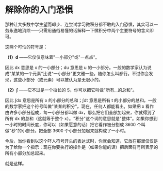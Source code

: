 # 解除你的入门恐惧

那种让大多数中学生望而却步、连尝试学习微积分都不敢的入门恐惧，其实可以一劳永逸地消除——只需用通俗易懂的话解释一下微积分中两个主要符号的含义即可。

这两个可怕的符号是：

**（1）d** ——它仅仅意味着"一小部分"或"一点点"。

因此 dx 意思是 x 的一小部分；du 意思是 u 的一小部分。一般的数学家认为说成"某某的一个元素"比说"一小部分"更文雅一些。随你怎么叫都行。不过你会发现，这些小部分（或元素）可以被认为是无限小的。

**（2）∫** ——它不过是一个拉长的 S，你可以把它叫做"所有...的总和"。

因此 ∫dx 意思是所有 x 的小部分的总和；∫dt 意思是所有 t 的小部分的总和。一般的数学家把这个符号叫做"某某的积分"。现在，任何人都能看出，如果把 x 看作由许多小部分组成，每一小部分都叫做 dx，那么把它们全部加起来，你就得到了所有 dx 的总和（这就等于整个 x）。"积分"这个词的意思就是"整体"。如果你想到一小时的时间长度，你可以（如果愿意的话）把它看作被分割成 3600 个叫做"秒"的小部分。把全部 3600 个小部分加起来就构成了一小时。

今后，当你看到以这个吓人符号开头的表达式时，你就会知道，它放在那里仅仅是为了给你一个指示：现在你要执行的操作是（如果你能的话）把后面符号所表示的所有小部分加总起来。

就是这样。